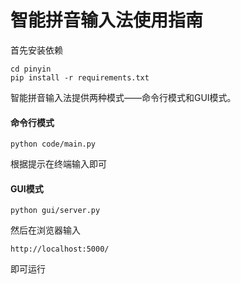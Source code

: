 # 智能拼音输入法使用指南

首先安装依赖

```
cd pinyin
pip install -r requirements.txt
```

智能拼音输入法提供两种模式——命令行模式和GUI模式。

#### 命令行模式

```
python code/main.py
```

根据提示在终端输入即可

#### GUI模式

```
python gui/server.py
```

然后在浏览器输入

```
http://localhost:5000/
```

即可运行